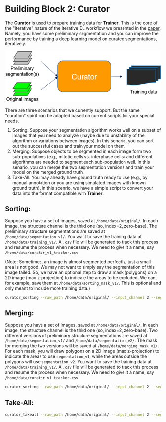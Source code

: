 # Building Block 2: **Curator**

The **Curator** is used to prepare training data for **Trainer**. This is the core of the "iterative" nature of the iterative DL workflow we presented in the [paper](https://www.biorxiv.org/content/10.1101/491035v1). Namely, you have some preliminary segmentation and you can improve the performance by training a deep learning model on curated segmentations, iteratively. 

![segmenter pic](./bb2_pic.png)

There are three scenarios that we currently support. But the same "curation" spirit can be adapted based on current scripts for your special needs. 

1. Sorting: Suppose your segmentation algorithm works well on a subset of images that you need to analyze (maybe due to unstability of the algorithm or variations between images). In this senario, you can sort out the successful cases and train your model on them.
2. Merging: Suppose objects to be segmented in each image form two sub-populations (e.g., mitotic cells vs. interphase cells) and different algorithms are needed to segment each sub-population well. In this senario, you can merge the two segmentation versions and train your model on the merged ground truth. 
3. Take-All: You may already have ground truth ready to use (e.g., by manual annotation or you are using simulated images with known ground truth). In this scenrio, we have a simple script to convert your data into the format compatible with **Trainer**.


## Sorting:

Suppose you have a set of images, saved at `/home/data/original/`. In each image, the structure channel is the third one (so, index=2, zero-base). The preliminary structure segmentations are saved at `/home/data/segmentation_v1/`. You want to save the training data at `/home/data/training_v1/`. A `.csv` file will be generated to track this process and resume the process when necessary. We need to give it a name, say `/home/data/curator_v1_tracker.csv`

(Note: Sometimes, an image is almost segmented perfectly, just a small area is not good. We may not want to simply say the segmentation of this image failed. So, we have an optional step to draw a mask (polygons) on a 2D image (max z-projection) to indicate the areas to be excluded. We can, for example, save them at `/home/data/sorting_mask_v1/`. This is optional and only meant to include more training data.)


```bash
curator_sorting --raw_path /home/data/original/ --input_channel 2 --seg_path /home/data/segmentation_v1/ --train_path /home/data/training_v1/ --csv_name /home/data/curator_v1_tracker.csv --mask_path  /home/data/sorting_mask_v1/
```

## Merging: 

Suppose you have a set of images, saved at `/home/data/original/`. In each image, the structure channel is the third one (so, index=2, zero-base). Two different versions of preliminary structure segmentations are saved at `/home/data/segmentation_v1/` and `/home/data/segmentation_v2/`. The mask for merging the two versions will be saved at `/home/data/merging_mask_v1/`. For each mask, you will draw polygons on a 2D image (max z-projection) to indicate the areas to use `segmentation_v1`, while the areas outside the polygons will use `segmentation_v2`. You want to save the training data at `/home/data/training_v1/`. A `.csv` file will be generated to track this process and resume the process when necessary. We need to give it a name, say `/home/data/curator_v1_tracker.csv`

```bash
curator_sorting --raw_path /home/data/original/ --input_channel 2 --seg1_path /home/data/segmentation_v1/ --seg2_path /home/data/segmentation_v2/ --train_path /home/data/training_v1/ --csv_name /home/data/curator_v1_tracker.csv --mask_path  /home/data/merging_mask_v1/
```

## Take-All:

```bash
curator_takeall --raw_path /home/data/original/ --input_channel 2 --seg_path /home/data/segmentation_v1/ --train_path /home/data/training_v1/ ```